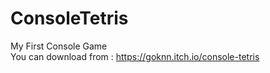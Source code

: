 # ConsoleTetris
My First Console Game <br>
You can download from :
https://goknn.itch.io/console-tetris
